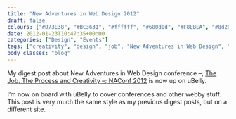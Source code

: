 ```yaml
---
title: "New Adventures in Web Design 2012"
draft: false
colours: ["#D73E38", "#BC3631", "#ffffff", "#680d0d", "#F8EBEA", "#8d2020", "#BC3631"]
date: 2012-01-23T10:47:35+00:00
categories: ["Design", "Events"]
tags: ["creativity", "design", "job", "New Adventures in Web Design", "process", "role"]
body_classes: "blog"
---
```


My digest post about New Adventures in Web Design conference –; [The Job, The Process and Creativity –; NAConf 2012](http://www.ubelly.com/2012/01/the-job-the-process-and-creativity-naconf-2012?WT.mc_id=evn-c-gb--dca-F3-naconf "The Job, The Process and Creativity - NAConf 2012") is now up on uBelly.

I’m now on board with uBelly to cover conferences and other webby stuff. This post is very much the same style as my previous digest posts, but on a different site.

	